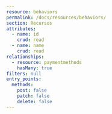 ```yaml
---
resource: behaviors
permalink: /docs/resources/behaviors/
section: Recursos
attributes:
  - name: id
    crud: read
  - name: name
    crud: read
relationships:
  - resource: paymentmethods
    hasMany: true
filters: null
entry_points:
  methods:
    post: false
    patch: false
    delete: false
---
```

